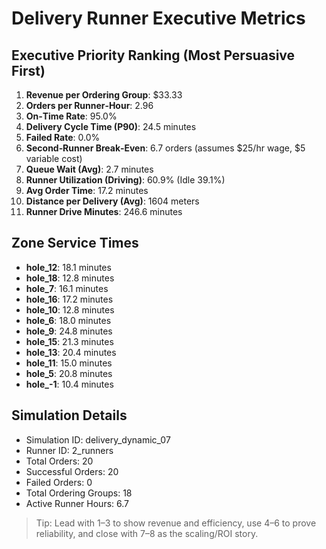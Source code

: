 # Delivery Runner Executive Metrics

## Executive Priority Ranking (Most Persuasive First)
1. **Revenue per Ordering Group**: $33.33
2. **Orders per Runner‑Hour**: 2.96
3. **On‑Time Rate**: 95.0%
4. **Delivery Cycle Time (P90)**: 24.5 minutes
5. **Failed Rate**: 0.0%
6. **Second‑Runner Break‑Even**: 6.7 orders (assumes $25/hr wage, $5 variable cost)
7. **Queue Wait (Avg)**: 2.7 minutes
8. **Runner Utilization (Driving)**: 60.9% (Idle 39.1%)
9. **Avg Order Time**: 17.2 minutes
10. **Distance per Delivery (Avg)**: 1604 meters
11. **Runner Drive Minutes**: 246.6 minutes

## Zone Service Times
- **hole_12**: 18.1 minutes
- **hole_18**: 12.8 minutes
- **hole_7**: 16.1 minutes
- **hole_16**: 17.2 minutes
- **hole_10**: 12.8 minutes
- **hole_6**: 18.0 minutes
- **hole_9**: 24.8 minutes
- **hole_15**: 21.3 minutes
- **hole_13**: 20.4 minutes
- **hole_11**: 15.0 minutes
- **hole_5**: 20.8 minutes
- **hole_-1**: 10.4 minutes


## Simulation Details
- Simulation ID: delivery_dynamic_07
- Runner ID: 2_runners
- Total Orders: 20
- Successful Orders: 20
- Failed Orders: 0
- Total Ordering Groups: 18
- Active Runner Hours: 6.7

> Tip: Lead with 1–3 to show revenue and efficiency, use 4–6 to prove reliability, and close with 7–8 as the scaling/ROI story.
